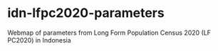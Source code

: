 # idn-lfpc2020-parameters
Webmap of parameters from Long Form Population Census 2020 (LF PC2020) in Indonesia
